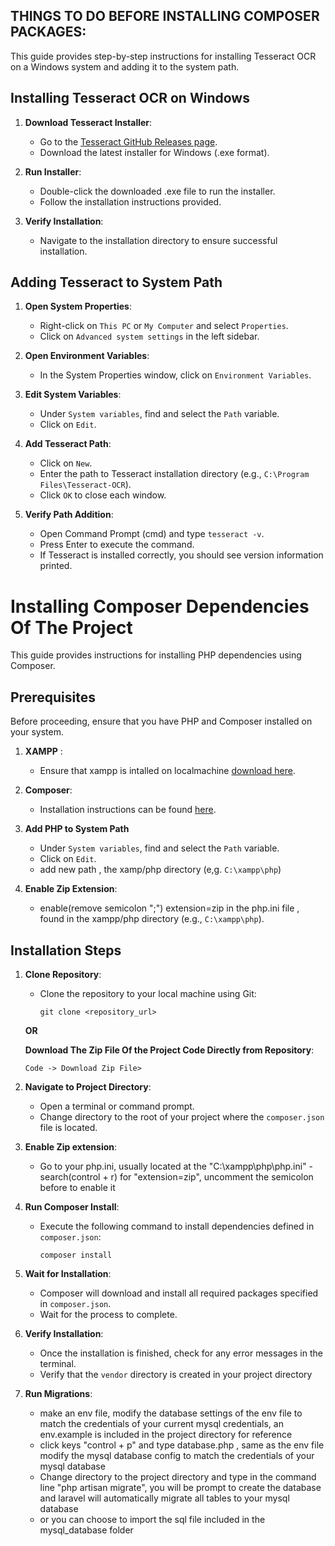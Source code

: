 ## THINGS TO DO BEFORE INSTALLING COMPOSER PACKAGES:

This guide provides step-by-step instructions for installing Tesseract OCR on a Windows system and adding it to the system path.
## Installing Tesseract OCR on Windows

1. **Download Tesseract Installer**:
   - Go to the [Tesseract GitHub Releases page](https://github.com/UB-Mannheim/tesseract/wiki).
   - Download the latest installer for Windows (.exe format).

2. **Run Installer**:
   - Double-click the downloaded .exe file to run the installer.
   - Follow the installation instructions provided.

3. **Verify Installation**:
   - Navigate to the installation directory to ensure successful installation.

## Adding Tesseract to System Path

1. **Open System Properties**:
   - Right-click on `This PC` or `My Computer` and select `Properties`.
   - Click on `Advanced system settings` in the left sidebar.

2. **Open Environment Variables**:
   - In the System Properties window, click on `Environment Variables`.

3. **Edit System Variables**:
   - Under `System variables`, find and select the `Path` variable.
   - Click on `Edit`.

4. **Add Tesseract Path**:
   - Click on `New`.
   - Enter the path to Tesseract installation directory (e.g., `C:\Program Files\Tesseract-OCR`).
   - Click `OK` to close each window.

5. **Verify Path Addition**:
   - Open Command Prompt (cmd) and type `tesseract -v`.
   - Press Enter to execute the command.
   - If Tesseract is installed correctly, you should see version information printed.

# Installing Composer Dependencies Of The Project
This guide provides instructions for installing PHP dependencies using Composer.

## Prerequisites

Before proceeding, ensure that you have PHP and Composer installed on your system.

1. **XAMPP** :
   - Ensure that xampp is intalled on localmachine  [download here](https://www.apachefriends.org/download.html).

2. **Composer**:
   - Installation instructions can be found [here](https://getcomposer.org/download/).

4. **Add PHP to System Path**
   - Under `System variables`, find and select the `Path` variable.
   - Click on `Edit`.
   - add new path , the xamp/php directory (e,g. ``C:\xampp\php``)

3. **Enable Zip Extension**:
   - enable(remove semicolon ";") extension=zip in the php.ini file , found in the xampp/php directory (e.g., `C:\xampp\php`).

## Installation Steps

1. **Clone Repository**:
   - Clone the repository to your local machine using Git:
     ```
     git clone <repository_url>
     ```
   **OR**

     **Download The Zip File Of the Project Code Directly from Repository**:
     ```
     Code -> Download Zip File>
     ```

2. **Navigate to Project Directory**:
   - Open a terminal or command prompt.
   - Change directory to the root of your project where the `composer.json` file is located.

3. **Enable Zip extension**:
   - Go to your php.ini, usually located at the "C:\xampp\php\php.ini"
   -search(control + r) for "extension=zip", uncomment the semicolon before to enable it

4. **Run Composer Install**:
   - Execute the following command to install dependencies defined in `composer.json`:
     ```
     composer install
     ```

5. **Wait for Installation**:
   - Composer will download and install all required packages specified in `composer.json`.
   - Wait for the process to complete.

6. **Verify Installation**:
   - Once the installation is finished, check for any error messages in the terminal.
   - Verify that the `vendor` directory is created in your project directory

7. **Run Migrations**:
   - make an env file, modify the  database settings of the env file to match the credentials of your current mysql credentials, an env.example is included in the project directory for reference
   - click keys "control + p" and type database.php , same as the env file modify the mysql database config to match the credentials of your mysql database
   - Change directory to the project directory and type in the command line "php artisan migrate", you will be prompt to create the database and laravel will automatically migrate all tables to your mysql database
   - or you can choose to import the sql file included   in the mysql_database folder
